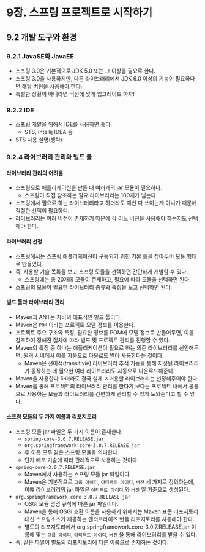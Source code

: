 # 9장. 스프링 프로젝트로 시작하기

## 9.2 개발 도구와 환경

### 9.2.1 JavaSE와 JavaEE

- 스프링 3.0은 기본적으로 JDK 5.0 또는 그 이상을 필요로 한다.
- 스프링 3.0을 사용하지만, 다른 라이브러리에서 JDK 6.0 이상의 기능이 필요하다면 해당 버전을 사용해야 한다.
- 특별한 상황이 아니라면 버전에 맞게 업그레이드 하자!

### 9.2.2 IDE

- 스프링 개발을 위해서 IDE를 사용하면 좋다.
  - STS, Intellij IDEA 등
- STS 사용 설명(생략)

### 9.2.4 라이브러리 관리와 빌드 툴

#### 라이브러리 관리의 어려움

- 스프링으로 애플리케이션을 만들 때 여러개의 jar 모듈이 필요하다.
  - 스프링이 직접 참조하는 필요 라이브러리는 100개가 넘는다.
- 스프링에서 필요로 하는 라이브러리라고 하더라도 매번 다 쓰이는게 아니기 때문에 적절한 선택이 필요하디.
- 라이브러리는 여러 버전이 존재하기 때문에 각 어느 버전을 사용해야 하는지도 선택해야 한다.

#### 라이브러리 선정

- 스프링에서는 스프링 애플리케이션이 구동되기 위한 기본 틀을 잡아두어 모듈 형태로 만들었다.
- 즉, 사용할 기술 목록을 보고 스프링 모듈을 선택하면 간단하게 개발할 수 있다.
  - 스프링에는 총 20개의 모듈이 존재하고, 필요에 따라 모듈을 선택하면 된다.
- 스프링의 모듈이 필요한 라이브러리 종류와 특징을 보고 선택하면 된다.

#### 빌드 툴과 라이브러리 관리

- Maven과 ANT는 자바의 대표적인 빌드 툴이다.
- Maven은 `POM` 이라는 프로젝트 모델 정보를 이용한다.
- 프로젝트 주요 구조와 특징, 필요한 정보를 POM에 모델 정보로 만들어두면, 이를 참조하여 정해진 절차에 따라 빌드 및 프로젝트 관리를 진행할 수 있다.
- Maven의 특징 중 하나는 애플리케이션이 필요로 하는 의존 라이브러리를 선언해두면, 원격 서버에서 이를 자동으로 다운로드 받아 사용한다는 것이다.
  - Maven은 전이적(transitivie) 라이브러리 추적 기능을 통해 지정된 라이브러리가 동작하는 데 필요한 여타 라이브러리도 자동으로 다운로드해준다.
- Maven을 사용한다 하더라도 결국 실제 ㅈ거용할 라이브러리는 선정해주어야 한다.
- Maven을 통해 프로젝트의 라이브러리 관리를 한다기 보다는 프로젝트 내에서 공통으로 사용하는 모듈과 라이브러리를 간편하게 관리할 수 있게 도와준다고 할 수 있다.

#### 스프링 모듈의 두 가지 이름과 리포지토리

- 스프링 모듈 jar 파일은 두 가지 이름이 존재한다.
  - `spring-core-3.0.7.RELEASE.jar`
  - `org.springframework.core-3.0.7.RELEASE.jar`
  - 두 이름 모두 같은 스프링 모듈을 의미한다.
  - 단지 배포 기술에 따라 관례적으로 사용하는 것이다.
- `spring-core-3.0.7.RELEASE.jar`
  - Maven에서 사용하는 스프링 모듈 jar 파일이다.
  - Maven은 기본적으로 `그룹 아이디`, `아티팩트 아이디`, `버전` 세 가지로 정의하는데, 이떄 라이브러리의 jar 파일은  `아티팩트 아이디` 와 `버전` 일 기준으로 생성된다.
- `org.springframework.core-3.0.7.RELEASE.jar`
  - OSGi 모듈 명명 규칙에 따른 jar 파일이다.
  - Maven을 통해 OSGi 호환 이름을 사용하기 위해서는 Maven 표준 리포지토리 대신 스프링소스가 제공하는 엔터프라이즈 번들 리포지토리를 사용해야 한다.
  - 별도의 리포지토리에서 org.springframework.core-3.0.7.RELEASE.jar 이름에 맞는 `그룹 아이디`, `아티팩트 아이디`, `버전` 을 통해 라이브러리를 받을 수 있다.
- 즉, 같은 파일이 별도의 리포지토리에 다른 이름으로 존재하는 것이다.